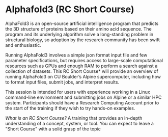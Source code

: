 # Alphafold3 (RC Short Course)
AlphaFold3 is an open-source artificial intelligence program that predicts the 3D structure of proteins based on their amino acid sequence. The program and its underlying algorithm solve a long-standing problem in structural biology, so adoption by the research community has been swift and enthusiastic.

Running AlphaFold3 involves a simple json format input file and few parameter specifications, but requires access to large-scale computational resources such as GPUs and enough RAM to perform a search against a collection of datasets. This RC Short Course* will provide an overview of running AlphaFold3 on CU Boulder’s Alpine supercomputer, including how to format input files, submit jobs, and interpret results.

This session is intended for users with experience working in a Linux command-line environment and submitting jobs on Alpine or a similar HPC system. Participants should have a Research Computing Account prior to the start of the training if they wish to try hands-on examples.

_What is an RC Short Course?_ A training that provides an in-depth understanding of a concept, system, or tool. You can expect to leave a "Short Course" with a solid grasp of the topic
